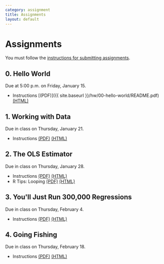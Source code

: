 ```yaml
---
category: assignment
title: Assignments
layout: default
---
```


<h1 class="page-title">Assignments</h1>

You must follow the [instructions for submitting assignments]({{site.baseurl}}/submission-instructions.pdf).


## 0. Hello World

Due at 5:00 p.m. on Friday, January 15.

* Instructions [(PDF)]({{ site.baseurl }}/hw/00-hello-world/README.pdf) [(HTML)]({{site.baseurl}}/hw/00-hello-world/README.html)


## 1. Working with Data

Due in class on Thursday, January 21.

* Instructions [(PDF)]({{site.baseurl}}/hw/01-data/README.pdf) [(HTML)]({{site.baseurl}}/hw/01-data/README.html)


## 2. The OLS Estimator

Due in class on Thursday, January 28.

* Instructions [(PDF)]({{site.baseurl}}/hw/02-ols/README.pdf) [(HTML)]({{site.baseurl}}/hw/02-ols/README.html)
* R Tips: Looping [(PDF)]({{site.baseurl}}/hw/02-ols/for-and-foreach.pdf) [(HTML)]({{site.baseurl}}/hw/02-ols/for-and-foreach.html)


## 3. You'll Just Run 300,000 Regressions

Due in class on Thursday, February 4.

* Instructions [(PDF)]({{site.baseurl}}/hw/03-p-hacking/README.pdf) [(HTML)]({{site.baseurl}}/hw/03-p-hacking/README.html)


## 4. Going Fishing

Due in class on Thursday, February 18.

* Instructions [(PDF)]({{site.baseurl}}/hw/04-specification/README.pdf) [(HTML)]({{site.baseurl}}/hw/04-specification/README.html)

